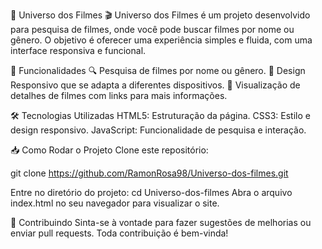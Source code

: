 🌌 Universo dos Filmes 🎬
Universo dos Filmes é um projeto desenvolvido para pesquisa de filmes, onde você pode buscar filmes por nome ou gênero. O objetivo é oferecer uma experiência simples e fluida, com uma interface responsiva e funcional.

🚀 Funcionalidades
🔍 Pesquisa de filmes por nome ou gênero.
📱 Design Responsivo que se adapta a diferentes dispositivos.
🎥 Visualização de detalhes de filmes com links para mais informações.

🛠 Tecnologias Utilizadas
HTML5: Estruturação da página.
CSS3: Estilo e design responsivo.
JavaScript: Funcionalidade de pesquisa e interação.

📥 Como Rodar o Projeto
Clone este repositório:

git clone https://github.com/RamonRosa98/Universo-dos-filmes.git

Entre no diretório do projeto:
cd Universo-dos-filmes
Abra o arquivo index.html no seu navegador para visualizar o site.

🤝 Contribuindo
Sinta-se à vontade para fazer sugestões de melhorias ou enviar pull requests. Toda contribuição é bem-vinda!
